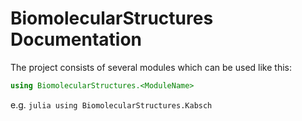 # BiomolecularStructures Documentation

The project consists of several modules which can be used like this:

```julia
using BiomolecularStructures.<ModuleName>
```
e.g. ```julia using BiomolecularStructures.Kabsch```